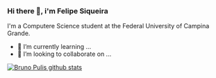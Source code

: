 ### Hi there 👋, i'm Felipe Siqueira

I'm a Computere Science student at the Federal University of Campina Grande.

- 🌱 I’m currently learning ...
- 👯 I’m looking to collaborate on ...



[![Bruno Pulis github stats](https://github-readme-stats.vercel.app/api?username=felipesqra)](https://github.com/brunopulis/github-readme-stats)

